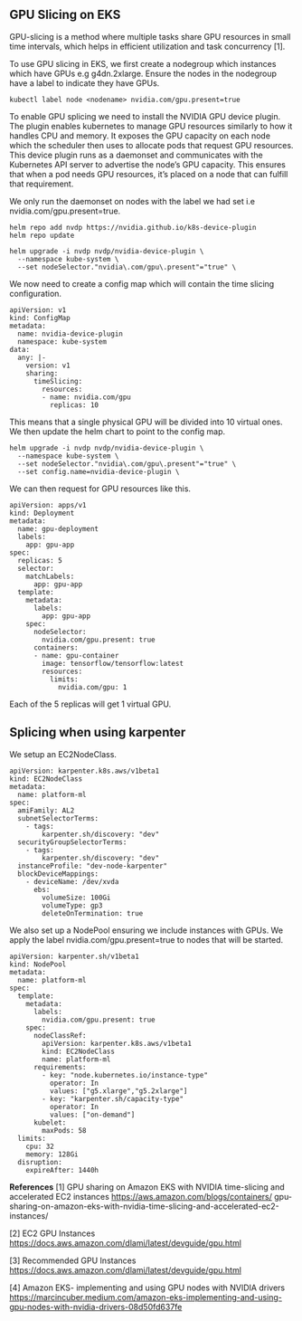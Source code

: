 ## GPU Slicing on EKS

GPU-slicing is a method where multiple tasks share GPU resources in small time intervals, which helps in efficient utilization and task concurrency [1].

To use GPU slicing in EKS, we first create a nodegroup which instances which have GPUs e.g g4dn.2xlarge. Ensure the nodes in the nodegroup have a label to indicate they have GPUs.

    kubectl label node <nodename> nvidia.com/gpu.present=true

To enable GPU splicing we need to install the NVIDIA GPU device plugin. The plugin enables kubernetes to manage GPU resources similarly to how it handles CPU and memory. It exposes the GPU capacity on each node which the scheduler then uses to allocate pods that request GPU resources. This device plugin runs as a daemonset and communicates with the Kubernetes API server to advertise the node’s GPU capacity. This ensures that when a pod needs GPU resources, it’s placed on a node that can fulfill that requirement.

We only run the daemonset on nodes with the label we had set i.e nvidia.com/gpu.present=true.

    helm repo add nvdp https://nvidia.github.io/k8s-device-plugin
    helm repo update
    
    helm upgrade -i nvdp nvdp/nvidia-device-plugin \
      --namespace kube-system \
      --set nodeSelector."nvidia\.com/gpu\.present"="true" \

We now need to create a config map which will contain the time slicing configuration.

    apiVersion: v1
    kind: ConfigMap
    metadata:
      name: nvidia-device-plugin
      namespace: kube-system
    data:
      any: |-
        version: v1
        sharing:
          timeSlicing:
            resources:
            - name: nvidia.com/gpu
              replicas: 10

This means that a single physical GPU will be divided into 10 virtual ones. We then update the helm chart to point to the config map.

    helm upgrade -i nvdp nvdp/nvidia-device-plugin \
      --namespace kube-system \
      --set nodeSelector."nvidia\.com/gpu\.present"="true" \
      --set config.name=nvidia-device-plugin \

We can then request for GPU resources like this.

    apiVersion: apps/v1
    kind: Deployment
    metadata:
      name: gpu-deployment
      labels:
        app: gpu-app
    spec:
      replicas: 5
      selector:
        matchLabels:
          app: gpu-app
      template:
        metadata:
          labels:
            app: gpu-app
        spec:
          nodeSelector:
            nvidia.com/gpu.present: true
          containers:
          - name: gpu-container
            image: tensorflow/tensorflow:latest
            resources:
              limits:
                nvidia.com/gpu: 1 

Each of the 5 replicas will get 1 virtual GPU.

## Splicing when using karpenter

We setup an EC2NodeClass.

    apiVersion: karpenter.k8s.aws/v1beta1
    kind: EC2NodeClass
    metadata:
      name: platform-ml
    spec:
      amiFamily: AL2
      subnetSelectorTerms:
        - tags:
            karpenter.sh/discovery: "dev"
      securityGroupSelectorTerms:
        - tags:
            karpenter.sh/discovery: "dev"
      instanceProfile: "dev-node-karpenter"
      blockDeviceMappings:
        - deviceName: /dev/xvda
          ebs:
            volumeSize: 100Gi
            volumeType: gp3
            deleteOnTermination: true

We also set up a NodePool ensuring we include instances with GPUs. We apply the label nvidia.com/gpu.present=true to nodes that will be started.

    apiVersion: karpenter.sh/v1beta1
    kind: NodePool
    metadata:
      name: platform-ml
    spec:
      template:
        metadata:
          labels:
            nvidia.com/gpu.present: true
        spec:
          nodeClassRef:
            apiVersion: karpenter.k8s.aws/v1beta1
            kind: EC2NodeClass
            name: platform-ml
          requirements:
            - key: "node.kubernetes.io/instance-type"
              operator: In
              values: ["g5.xlarge","g5.2xlarge"]
            - key: "karpenter.sh/capacity-type"
              operator: In
              values: ["on-demand"]
          kubelet:
            maxPods: 58
      limits:
        cpu: 32
        memory: 128Gi
      disruption:
        expireAfter: 1440h

**References**
[1] GPU sharing on Amazon EKS with NVIDIA time-slicing and accelerated EC2 instances
https://aws.amazon.com/blogs/containers/
gpu-sharing-on-amazon-eks-with-nvidia-time-slicing-and-accelerated-ec2-instances/

[2] EC2 GPU Instances
https://docs.aws.amazon.com/dlami/latest/devguide/gpu.html

[3] Recommended GPU Instances
https://docs.aws.amazon.com/dlami/latest/devguide/gpu.html

[4] Amazon EKS- implementing and using GPU nodes with NVIDIA drivers
https://marcincuber.medium.com/amazon-eks-implementing-and-using-gpu-nodes-with-nvidia-drivers-08d50fd637fe

